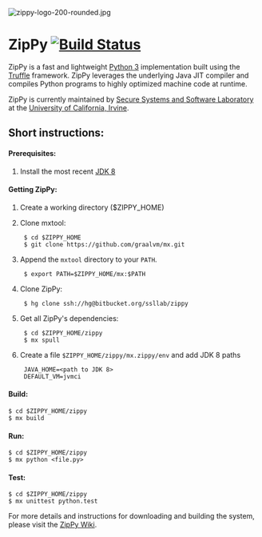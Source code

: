 ![zippy-logo-200-rounded.jpg](https://bitbucket.org/repo/o5E6dr/images/3337486587-zippy-logo-200-rounded.jpg)
# ZipPy [![Build Status](https://travis-ci.org/qunaibit/zippy-mirror.svg?branch=master)](https://travis-ci.org/qunaibit/zippy-mirror) #

ZipPy is a fast and lightweight [Python 3](https://www.python.org/) implementation built using the [Truffle](http://openjdk.java.net/projects/graal/) framework. ZipPy leverages the underlying Java JIT compiler and compiles Python programs to highly optimized machine code at runtime.

ZipPy is currently maintained by [Secure Systems and Software Laboratory](https://ssllab.org) at the ​[University of California, Irvine](http://www.uci.edu/).

## Short instructions:

#### Prerequisites:

1. Install the most recent [JDK 8](http://www.oracle.com/technetwork/java/javase/downloads/index.html)
 
#### Getting ZipPy:

1. Create a working directory ($ZIPPY_HOME)
2. Clone mxtool:

        $ cd $ZIPPY_HOME
        $ git clone https://github.com/graalvm/mx.git

3. Append the `mxtool` directory to your `PATH`.

        $ export PATH=$ZIPPY_HOME/mx:$PATH

4. Clone ZipPy:

        $ hg clone ssh://hg@bitbucket.org/ssllab/zippy

5. Get all ZipPy's dependencies:

        $ cd $ZIPPY_HOME/zippy
        $ mx spull

6. Create a file `$ZIPPY_HOME/zippy/mx.zippy/env` and add JDK 8 paths

        JAVA_HOME=<path to JDK 8>
        DEFAULT_VM=jvmci

#### Build:

    $ cd $ZIPPY_HOME/zippy
    $ mx build

#### Run:

    $ cd $ZIPPY_HOME/zippy
    $ mx python <file.py>

#### Test:

    $ cd $ZIPPY_HOME/zippy
    $ mx unittest python.test

For more details and instructions for downloading and building the system, please visit the [ZipPy Wiki](https://bitbucket.org/ssllab/zippy/wiki).